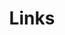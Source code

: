 ---
title: Links
links:
  - title: Chlorine
    description: Como el viento.
    website: https://chlor.me
    image: chlorine.webp
  - title: 家乡atlas
    description: 家乡的个人博客
    website: https://theqofhometown.github.io/
    image: qu.jpg
  - title: TCP
    description: 生如逆旅，一苇以航
    website: https://josephcz.xyz/
    image: tcp.png
  - title: Yuchen Fan
    description: Yuchen Fan的博客
    website: https://blog.yu-chen.fan/
    image: yuchen.jpg  
  - title: Xuc Pan
    description: 迷星是光年之外别人的太阳，新月是日影余温拙劣的模仿
    website: https://www.panxuc.com/
    image: xuc.webp
menu:
    main: 
        weight: -50
        params:
            icon: link

comments: false
---